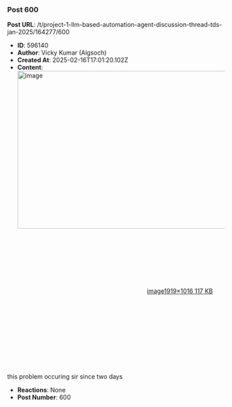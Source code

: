 ### Post 600
**Post URL**: /t/project-1-llm-based-automation-agent-discussion-thread-tds-jan-2025/164277/600
- **ID**: 596140
- **Author**: Vicky Kumar (Algsoch)
- **Created At**: 2025-02-16T17:01:20.102Z
- **Content**:  
  <div class="lightbox-wrapper"><a class="lightbox" href="https://europe1.discourse-cdn.com/flex013/uploads/iitm/original/3X/d/0/d084b074bcf4af69fe3e57753664fd39b016c2ef.png" data-download-href="/uploads/short-url/tKDB9OvCsBntiPn9UaFPfgI5hQX.png?dl=1" title="image" rel="noopener nofollow ugc"><img src="https://europe1.discourse-cdn.com/flex013/uploads/iitm/optimized/3X/d/0/d084b074bcf4af69fe3e57753664fd39b016c2ef_2_690x365.png" alt="image" data-base62-sha1="tKDB9OvCsBntiPn9UaFPfgI5hQX" width="690" height="365" srcset="https://europe1.discourse-cdn.com/flex013/uploads/iitm/optimized/3X/d/0/d084b074bcf4af69fe3e57753664fd39b016c2ef_2_690x365.png, https://europe1.discourse-cdn.com/flex013/uploads/iitm/optimized/3X/d/0/d084b074bcf4af69fe3e57753664fd39b016c2ef_2_1035x547.png 1.5x, https://europe1.discourse-cdn.com/flex013/uploads/iitm/optimized/3X/d/0/d084b074bcf4af69fe3e57753664fd39b016c2ef_2_1380x730.png 2x" data-dominant-color="202121"><div class="meta"><svg class="fa d-icon d-icon-far-image svg-icon" aria-hidden="true"><use href="#far-image"></use></svg><span class="filename">image</span><span class="informations">1919×1016 117 KB</span><svg class="fa d-icon d-icon-discourse-expand svg-icon" aria-hidden="true"><use href="#discourse-expand"></use></svg></div></a></div><br>
this problem occuring sir since two days
- **Reactions**: None
- **Post Number**: 600

